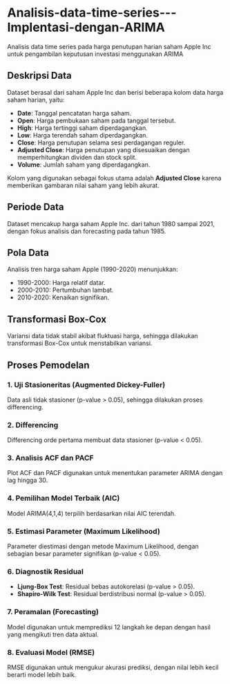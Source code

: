 # Analisis-data-time-series---Implentasi-dengan-ARIMA
Analisis data time series pada harga penutupan harian saham Apple Inc untuk pengambilan keputusan investasi menggunakan ARIMA

## Deskripsi Data  
Dataset berasal dari saham Apple Inc dan berisi beberapa kolom data harga saham harian, yaitu:  
- **Date**: Tanggal pencatatan harga saham.  
- **Open**: Harga pembukaan saham pada tanggal tersebut.  
- **High**: Harga tertinggi saham diperdagangkan.  
- **Low**: Harga terendah saham diperdagangkan.  
- **Close**: Harga penutupan selama sesi perdagangan reguler.  
- **Adjusted Close**: Harga penutupan yang disesuaikan dengan memperhitungkan dividen dan stock split.  
- **Volume**: Jumlah saham yang diperdagangkan.  

Kolom yang digunakan sebagai fokus utama adalah **Adjusted Close** karena memberikan gambaran nilai saham yang lebih akurat.

## Periode Data  
Dataset mencakup harga saham Apple Inc. dari tahun 1980 sampai 2021, dengan fokus analisis dan forecasting pada tahun 1985.

## Pola Data  
Analisis tren harga saham Apple (1990-2020) menunjukkan:  
- 1990-2000: Harga relatif datar.  
- 2000-2010: Pertumbuhan lambat.  
- 2010-2020: Kenaikan signifikan.

## Transformasi Box-Cox  
Variansi data tidak stabil akibat fluktuasi harga, sehingga dilakukan transformasi Box-Cox untuk menstabilkan variansi.

## Proses Pemodelan  

### 1. Uji Stasioneritas (Augmented Dickey-Fuller)  
Data asli tidak stasioner (p-value > 0.05), sehingga dilakukan proses differencing.

### 2. Differencing  
Differencing orde pertama membuat data stasioner (p-value < 0.05).

### 3. Analisis ACF dan PACF  
Plot ACF dan PACF digunakan untuk menentukan parameter ARIMA dengan lag hingga 30.

### 4. Pemilihan Model Terbaik (AIC)  
Model ARIMA(4,1,4) terpilih berdasarkan nilai AIC terendah.

### 5. Estimasi Parameter (Maximum Likelihood)  
Parameter diestimasi dengan metode Maximum Likelihood, dengan sebagian besar parameter signifikan (p-value < 0.05).

### 6. Diagnostik Residual  
- **Ljung-Box Test**: Residual bebas autokorelasi (p-value > 0.05).  
- **Shapiro-Wilk Test**: Residual berdistribusi normal (p-value > 0.05).

### 7. Peramalan (Forecasting)  
Model digunakan untuk memprediksi 12 langkah ke depan dengan hasil yang mengikuti tren data aktual.

### 8. Evaluasi Model (RMSE)  
RMSE digunakan untuk mengukur akurasi prediksi, dengan nilai lebih kecil berarti model lebih baik.
